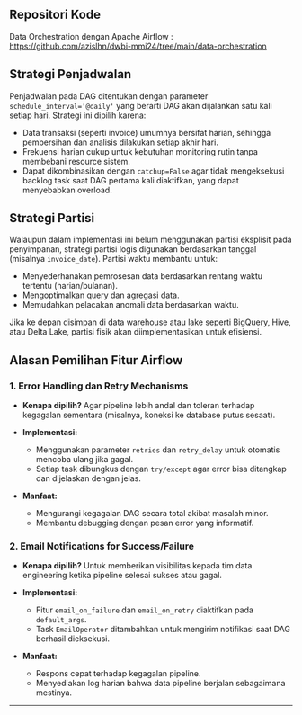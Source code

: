 ## Repositori Kode

Data Orchestration dengan Apache Airflow : https://github.com/azislhn/dwbi-mmi24/tree/main/data-orchestration

## Strategi Penjadwalan

Penjadwalan pada DAG ditentukan dengan parameter `schedule_interval='@daily'` yang berarti DAG akan dijalankan satu kali setiap hari. Strategi ini dipilih karena:

- Data transaksi (seperti invoice) umumnya bersifat harian, sehingga pembersihan dan analisis dilakukan setiap akhir hari.
- Frekuensi harian cukup untuk kebutuhan monitoring rutin tanpa membebani resource sistem.
- Dapat dikombinasikan dengan `catchup=False` agar tidak mengeksekusi backlog task saat DAG pertama kali diaktifkan, yang dapat menyebabkan overload.

## Strategi Partisi

Walaupun dalam implementasi ini belum menggunakan partisi eksplisit pada penyimpanan, strategi partisi logis digunakan berdasarkan tanggal (misalnya `invoice_date`). Partisi waktu membantu untuk:

- Menyederhanakan pemrosesan data berdasarkan rentang waktu tertentu (harian/bulanan).
- Mengoptimalkan query dan agregasi data.
- Memudahkan pelacakan anomali data berdasarkan waktu.

Jika ke depan disimpan di data warehouse atau lake seperti BigQuery, Hive, atau Delta Lake, partisi fisik akan diimplementasikan untuk efisiensi.

## Alasan Pemilihan Fitur Airflow

### 1. Error Handling dan Retry Mechanisms

- **Kenapa dipilih?**
  Agar pipeline lebih andal dan toleran terhadap kegagalan sementara (misalnya, koneksi ke database putus sesaat).

- **Implementasi:**
  - Menggunakan parameter `retries` dan `retry_delay` untuk otomatis mencoba ulang jika gagal.
  - Setiap task dibungkus dengan `try/except` agar error bisa ditangkap dan dijelaskan dengan jelas.

- **Manfaat:**
  - Mengurangi kegagalan DAG secara total akibat masalah minor.
  - Membantu debugging dengan pesan error yang informatif.

### 2. Email Notifications for Success/Failure

- **Kenapa dipilih?**
  Untuk memberikan visibilitas kepada tim data engineering ketika pipeline selesai sukses atau gagal.

- **Implementasi:**
  - Fitur `email_on_failure` dan `email_on_retry` diaktifkan pada `default_args`.
  - Task `EmailOperator` ditambahkan untuk mengirim notifikasi saat DAG berhasil dieksekusi.

- **Manfaat:**
  - Respons cepat terhadap kegagalan pipeline.
  - Menyediakan log harian bahwa data pipeline berjalan sebagaimana mestinya.

---
